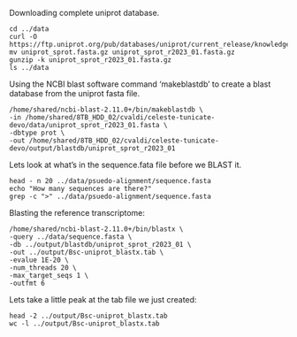 Downloading complete uniprot database.

    cd ../data
    curl -O https://ftp.uniprot.org/pub/databases/uniprot/current_release/knowledgebase/complete/uniprot_sprot.fasta.gz
    mv uniprot_sprot.fasta.gz uniprot_sprot_r2023_01.fasta.gz
    gunzip -k uniprot_sprot_r2023_01.fasta.gz
    ls ../data

Using the NCBI blast software command ‘makeblastdb’ to create a blast
database from the uniprot fasta file.

    /home/shared/ncbi-blast-2.11.0+/bin/makeblastdb \
    -in /home/shared/8TB_HDD_02/cvaldi/celeste-tunicate-devo/data/uniprot_sprot_r2023_01.fasta \
    -dbtype prot \
    -out /home/shared/8TB_HDD_02/cvaldi/celeste-tunicate-devo/output/blastdb/uniprot_sprot_r2023_01

Lets look at what’s in the sequence.fata file before we BLAST it.

    head - n 20 ../data/psuedo-alignment/sequence.fasta
    echo "How many sequences are there?"
    grep -c ">" ../data/psuedo-alignment/sequence.fasta

Blasting the reference transcriptome:

    /home/shared/ncbi-blast-2.11.0+/bin/blastx \
    -query ../data/sequence.fasta \
    -db ../output/blastdb/uniprot_sprot_r2023_01 \
    -out ../output/Bsc-uniprot_blastx.tab \
    -evalue 1E-20 \
    -num_threads 20 \
    -max_target_seqs 1 \
    -outfmt 6

Lets take a little peak at the tab file we just created:

    head -2 ../output/Bsc-uniprot_blastx.tab
    wc -l ../output/Bsc-uniprot_blastx.tab
